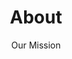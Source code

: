 ---
layout: about
title: About
permalink: /about/
banner: Unlock the power of proximity
subtitle: Our Mission
navbar: 2
---